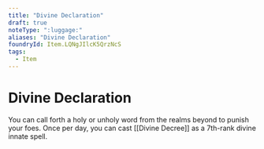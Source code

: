 ```yaml
---
title: "Divine Declaration"
draft: true
noteType: ":luggage:"
aliases: "Divine Declaration"
foundryId: Item.LQNgJIlcK5QrzNcS
tags:
  - Item
---
```


# Divine Declaration

You can call forth a holy or unholy word from the realms beyond to punish your foes. Once per day, you can cast [[Divine Decree]] as a 7th-rank divine innate spell.
